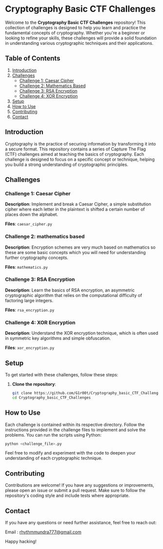 # Cryptography Basic CTF Challenges

Welcome to the **Cryptography Basic CTF Challenges** repository! This collection of challenges is designed to help you learn and practice the fundamental concepts of cryptography. Whether you're a beginner or looking to refine your skills, these challenges will provide a solid foundation in understanding various cryptographic techniques and their applications.

## Table of Contents

1. [Introduction](#introduction)
2. [Challenges](#challenges)
    - [Challenge 1: Caesar Cipher](#challenge-1-caesar-cipher)
    - [Challenge 2: Mathematics Based](#challenge-2-mathematics-based)
    - [Challenge 3: RSA Encryption](#challenge-3-rsa-encryption)
    - [Challenge 4: XOR Encryption](#challenge-4-xor-encryption)
3. [Setup](#setup)
4. [How to Use](#how-to-use)
5. [Contributing](#contributing)
6. [Contact](#contact)

## Introduction

Cryptography is the practice of securing information by transforming it into a secure format. This repository contains a series of Capture The Flag (CTF) challenges aimed at teaching the basics of cryptography. Each challenge is designed to focus on a specific concept or technique, helping you build a strong understanding of cryptographic principles.

## Challenges

### Challenge 1: Caesar Cipher

**Description**: Implement and break a Caesar Cipher, a simple substitution cipher where each letter in the plaintext is shifted a certain number of places down the alphabet.

**Files**: `caesar_cipher.py`

### Challenge 2: mathematics based

**Description**: Encryption schemes are very much based on mathematics so these are some basic concepts which you will need for understanding further cryptography concepts. 

**Files**: `mathematics.py`

### Challenge 3: RSA Encryption

**Description**: Learn the basics of RSA encryption, an asymmetric cryptographic algorithm that relies on the computational difficulty of factoring large integers.

**Files**: `rsa_encryption.py`

### Challenge 4: XOR Encryption

**Description**: Understand the XOR encryption technique, which is often used in symmetric key algorithms and simple obfuscation.

**Files**: `xor_encryption.py`

## Setup

To get started with these challenges, follow these steps:

1. **Clone the repository**:
    ```bash
    git clone https://github.com/G1r00t/Cryptography_basic_CTF_Challenges.git
    cd Cryptography_basic_CTF_Challenges
    ```


## How to Use

Each challenge is contained within its respective directory. Follow the instructions provided in the challenge files to implement and solve the problems. You can run the scripts using Python:

```bash
python <challenge_file>.py
```
Feel free to modify and experiment with the code to deepen your understanding of each cryptographic technique.

## Contributing
Contributions are welcome! If you have any suggestions or improvements, please open an issue or submit a pull request. Make sure to follow the repository's coding style and include tests where appropriate.

## Contact
If you have any questions or need further assistance, feel free to reach out:

Email : rhythmmundra777@gmail.com

Happy hacking!
